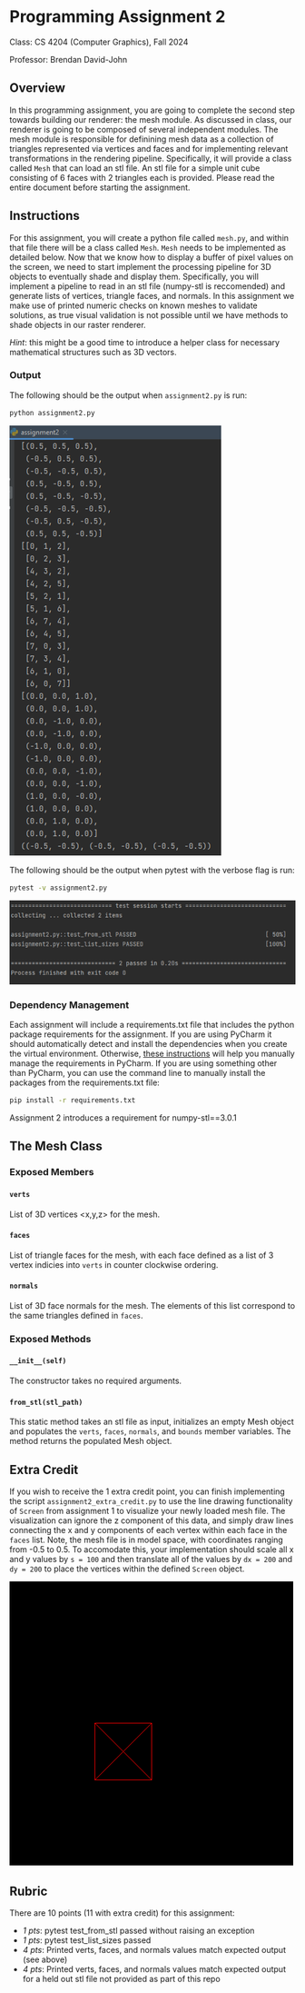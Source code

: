 # Programming Assignment 2

Class: CS 4204 (Computer Graphics), Fall 2024

Professor: Brendan David-John

## Overview

In this programming assignment, you are going to complete the second step towards building our renderer: the mesh module. As discussed in class, our renderer is going to be composed of several independent modules. The mesh module is responsible for definining mesh data as a collection of triangles represented via vertices and faces and for implementing relevant transformations in the rendering pipeline. Specifically, it will provide a class called `Mesh` that can load an stl file. An stl file for a simple unit cube consisting of 6 faces with 2 triangles each is provided. Please read the entire document before starting the assignment.


## Instructions

For this assignment, you will create a python file called `mesh.py`, and within that file there will be a class called `Mesh`. `Mesh` needs to be implemented as detailed below. Now that we know how to display a buffer of pixel values on the screen, we need to start implement the processing pipeline for 3D objects to eventually shade and display them. Specifically, you will implement a pipeline to read in an stl file (numpy-stl is reccomended) and generate lists of vertices, triangle faces, and normals. In this assignment we make use of printed numeric checks on known meshes to validate solutions, as true visual validation is not possible until we have methods to shade objects in our raster renderer.

*Hint*: this might be a good time to introduce a helper class for necessary mathematical structures such as 3D vectors.

### Output

The following should be the output when `assignment2.py` is run:

```bash
python assignment2.py
```

![default output](default_output.PNG)

The following should be the output when pytest with the verbose flag is run:

```bash
pytest -v assignment2.py
```

![test output](tests_output.PNG)

### Dependency Management
Each assignment will include a requirements.txt file that includes the python package requirements for the assignment. If you are using PyCharm it should automatically detect and install the dependencies when you create the virtual environment. Otherwise, [these instructions](https://www.jetbrains.com/help/pycharm/managing-dependencies.html#configure-requirements) will help you manually manage the requirements in PyCharm. If you are using something other than PyCharm, you can use the command line to manually install the packages from the requirements.txt file:

```bash
pip install -r requirements.txt
```

Assignment 2 introduces a requirement for numpy-stl==3.0.1 

## The Mesh Class

### Exposed Members

#### `verts`
List of 3D vertices <x,y,z> for the mesh.

#### `faces`
List of triangle faces for the mesh, with each face defined as a list of 3 vertex indicies into `verts` in counter clockwise ordering.

#### `normals`
List of 3D face normals for the mesh. The elements of this list correspond to the same triangles defined in `faces`.

### Exposed Methods

#### `__init__(self)`
The constructor takes no required arguments.

#### `from_stl(stl_path)`
This static method takes an stl file as input, initializes an empty Mesh object and populates the `verts`, `faces`, `normals`, and `bounds` member variables. The method returns the populated Mesh object.

## Extra Credit
If you wish to receive the 1 extra credit point, you can finish implementing the script `assignment2_extra_credit.py` to use the line drawing functionality of `Screen` from assignment 1 to visualize your newly loaded mesh file. The visualization can ignore the z component of this data, and simply draw lines connecting the x and y components of each vertex within each face in the `faces` list. Note, the mesh file is in model space, with coordinates ranging from -0.5 to 0.5. To accomodate this, your implementation should scale all x and y values by `s = 100` and then translate all of the values by `dx = 200` and `dy = 200` to place the vertices within the defined `Screen` object.

![extra credit output](extra_credit_output.PNG)

## Rubric
There are 10 points (11 with extra credit) for this assignment:
- *1 pts*: pytest test_from_stl passed without raising an exception
- *1 pts*: pytest test_list_sizes passed
- *4 pts*: Printed verts, faces, and normals values match expected output (see above)	
- *4 pts*: Printed verts, faces, and normals values match expected output for a held out stl file not provided as part of this repo